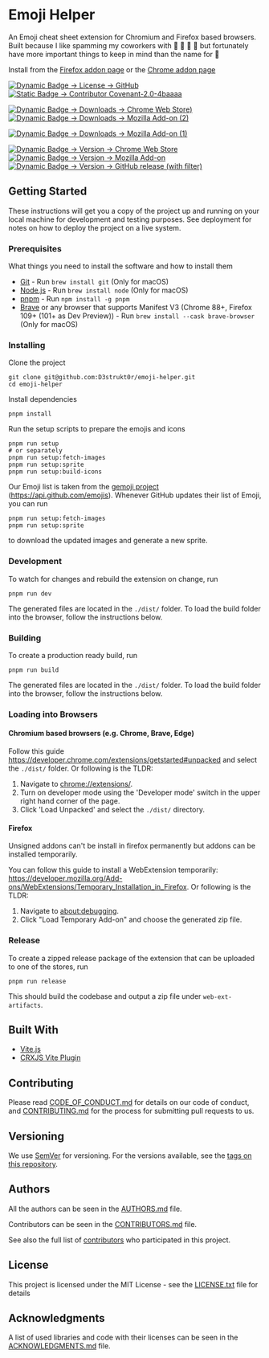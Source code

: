 # Emoji Helper

An Emoji cheat sheet extension for Chromium and Firefox based browsers. Built because I like spamming my coworkers with :mushroom: :pig: :rocket: :snail: but fortunately have more important things to keep in mind than the name for :moyai:

Install from the [Firefox addon page][firefox-add-on] or the [Chrome addon page][chrome-web-store]

[![Dynamic Badge -> License -> GitHub](https://img.shields.io/github/license/D3strukt0r/emoji-helper?label=License)](LICENSE.txt)
[![Static Badge -> Contributor Covenant-2.0-4baaaa](https://img.shields.io/badge/Contributor%20Covenant-2.0-4baaaa)](CODE_OF_CONDUCT.md)

[![Dynamic Badge -> Downloads -> Chrome Web Store](https://img.shields.io/chrome-web-store/users/jabopobgcpjmedljpbcaablpmlmfcogm?label=Chrome%20Users))][chrome-web-store]
[![Dynamic Badge -> Downloads -> Mozilla Add-on (2)](https://img.shields.io/amo/users/emoji-cheatsheet?label=Firefox%20Users)][firefox-add-on]

[![Dynamic Badge -> Downloads -> Mozilla Add-on (1)](https://img.shields.io/amo/dw/emoji-cheatsheet?label=Firefox%20Downloads)][firefox-add-on]

[![Dynamic Badge -> Version -> Chrome Web Store](https://img.shields.io/chrome-web-store/v/jabopobgcpjmedljpbcaablpmlmfcogm?label=Chrome%20Web%20Store%20Version)][chrome-web-store]
[![Dynamic Badge -> Version -> Mozilla Add-on](https://img.shields.io/amo/v/emoji-cheatsheet?label=Firefox%20Add-On%20Version)][firefox-add-on]
[![Dynamic Badge -> Version -> GitHub release (with filter)](https://img.shields.io/github/v/release/johannhof/emoji-helper?label=GitHub%20Release)][gh-releases]

## Getting Started

These instructions will get you a copy of the project up and running on your local machine for development and testing purposes. See deployment for notes on how to deploy the project on a live system.

### Prerequisites

What things you need to install the software and how to install them

* [Git](https://git-scm.com/) - Run `brew install git` (Only for macOS)
* [Node.js](https://nodejs.org/) - Run `brew install node` (Only for macOS)
* [pnpm](https://pnpm.js.org/) - Run `npm install -g pnpm`
* [Brave](https://brave.com/) or any browser that supports Manifest V3 (Chrome 88+, Firefox 109+ (101+ as Dev Preview)) - Run `brew install --cask brave-browser` (Only for macOS)

### Installing

Clone the project

```shell
git clone git@github.com:D3strukt0r/emoji-helper.git
cd emoji-helper
```

Install dependencies

```shell
pnpm install
```

Run the setup scripts to prepare the emojis and icons

```shell
pnpm run setup
# or separately
pnpm run setup:fetch-images
pnpm run setup:sprite
pnpm run setup:build-icons
```

Our Emoji list is taken from the [gemoji project](https://github.com/github/gemoji) (https://api.github.com/emojis). Whenever GitHub updates their list of Emoji, you can run

```shell
pnpm run setup:fetch-images
pnpm run setup:sprite
```

to download the updated images and generate a new sprite.

### Development

To watch for changes and rebuild the extension on change, run

```shell
pnpm run dev
```

The generated files are located in the `./dist/` folder. To load the build folder into the browser, follow the instructions below.

### Building

To create a production ready build, run

```shell
pnpm run build
```

The generated files are located in the `./dist/` folder. To load the build folder into the browser, follow the instructions below.

### Loading into Browsers

#### Chromium based browsers (e.g. Chrome, Brave, Edge)

Follow this guide <https://developer.chrome.com/extensions/getstarted#unpacked> and select the `./dist/` folder. Or following is the TLDR:

1. Navigate to <chrome://extensions/>.
2. Turn on developer mode using the 'Developer mode' switch in the upper right hand corner of the page.
3. Click 'Load Unpacked' and select the `./dist/` directory.

#### Firefox

Unsigned addons can't be install in firefox permanently but addons can be installed temporarily.

You can follow this guide to install a WebExtension temporarily: <https://developer.mozilla.org/Add-ons/WebExtensions/Temporary_Installation_in_Firefox>. Or following is the TLDR:

1. Navigate to <about:debugging>.
2. Click "Load Temporary Add-on" and choose the generated zip file.

### Release

To create a zipped release package of the extension that can be uploaded to one of the stores, run

```shell
pnpm run release
```

This should build the codebase and output a zip file under `web-ext-artifacts`.

## Built With

* [Vite.js](https://vitejs.dev/)
* [CRXJS Vite Plugin](https://crxjs.dev/vite-plugin)

## Contributing

Please read [CODE_OF_CONDUCT.md](CODE_OF_CONDUCT.md) for details on our code of conduct, and [CONTRIBUTING.md](CONTRIBUTING.md) for the process for submitting pull requests to us.

## Versioning

We use [SemVer](http://semver.org/) for versioning. For the versions available, see the [tags on this repository][gh-tags].

## Authors

All the authors can be seen in the [AUTHORS.md](AUTHORS.md) file.

Contributors can be seen in the [CONTRIBUTORS.md](CONTRIBUTORS.md) file.

See also the full list of [contributors][gh-contributors] who participated in this project.

## License

This project is licensed under the MIT License - see the [LICENSE.txt](LICENSE.txt) file for details

## Acknowledgments

A list of used libraries and code with their licenses can be seen in the [ACKNOWLEDGMENTS.md](ACKNOWLEDGMENTS.md) file.

[chrome-web-store]: https://chrome.google.com/webstore/detail/whatfont/jabopobgcpjmedljpbcaablpmlmfcogm
[firefox-add-on]: https://addons.mozilla.org/en-US/firefox/addon/emoji-cheatsheet/

[gh-releases]: https://github.com/D3strukt0r/emoji-helper/releases
[gh-tags]: https://github.com/D3strukt0r/dotfiles/tags
[gh-contributors]: https://github.com/D3strukt0r/dotfiles/contributors
